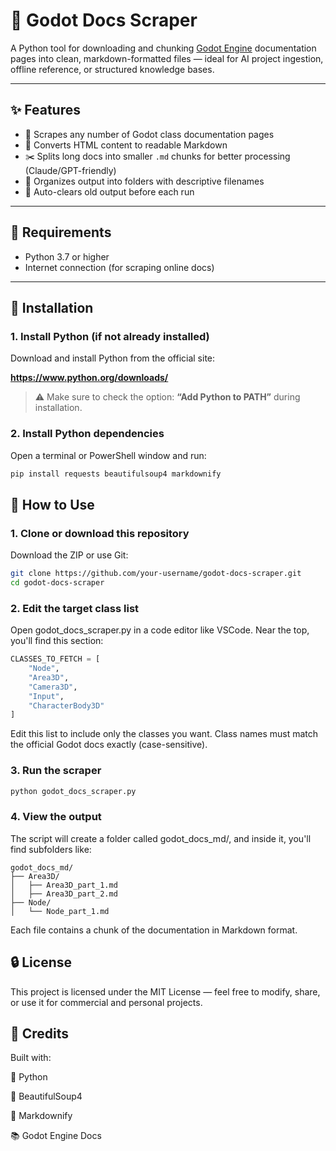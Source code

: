 # 📘 Godot Docs Scraper

A Python tool for downloading and chunking [Godot Engine](https://godotengine.org/) documentation pages into clean, markdown-formatted files — ideal for AI project ingestion, offline reference, or structured knowledge bases.

---

## ✨ Features

- 🔎 Scrapes any number of Godot class documentation pages
- 📄 Converts HTML content to readable Markdown
- ✂️ Splits long docs into smaller `.md` chunks for better processing (Claude/GPT-friendly)
- 📁 Organizes output into folders with descriptive filenames
- 🔄 Auto-clears old output before each run

---

## 🧰 Requirements

- Python 3.7 or higher
- Internet connection (for scraping online docs)

---

## 🔧 Installation

### 1. Install Python (if not already installed)

Download and install Python from the official site:

**https://www.python.org/downloads/**

> ⚠️ Make sure to check the option: **“Add Python to PATH”** during installation.

### 2. Install Python dependencies

Open a terminal or PowerShell window and run:

```bash
pip install requests beautifulsoup4 markdownify
```

## 🚀 How to Use
### 1. Clone or download this repository

Download the ZIP or use Git:

```bash
git clone https://github.com/your-username/godot-docs-scraper.git
cd godot-docs-scraper
```

### 2. Edit the target class list

Open godot_docs_scraper.py in a code editor like VSCode. Near the top, you'll find this section:

```python
CLASSES_TO_FETCH = [
    "Node",
    "Area3D",
    "Camera3D",
    "Input",
    "CharacterBody3D"
]
```

Edit this list to include only the classes you want. Class names must match the official Godot docs exactly (case-sensitive).

### 3. Run the scraper

```bash
python godot_docs_scraper.py
```

### 4. View the output

The script will create a folder called godot_docs_md/, and inside it, you'll find subfolders like:

```
godot_docs_md/
├── Area3D/
│   ├── Area3D_part_1.md
│   ├── Area3D_part_2.md
├── Node/
│   └── Node_part_1.md
```

Each file contains a chunk of the documentation in Markdown format.

## 🔒 License

This project is licensed under the MIT License — feel free to modify, share, or use it for commercial and personal projects.

## 🙏 Credits
Built with:

🐍 Python

🥣 BeautifulSoup4

🔧 Markdownify

📚 Godot Engine Docs
